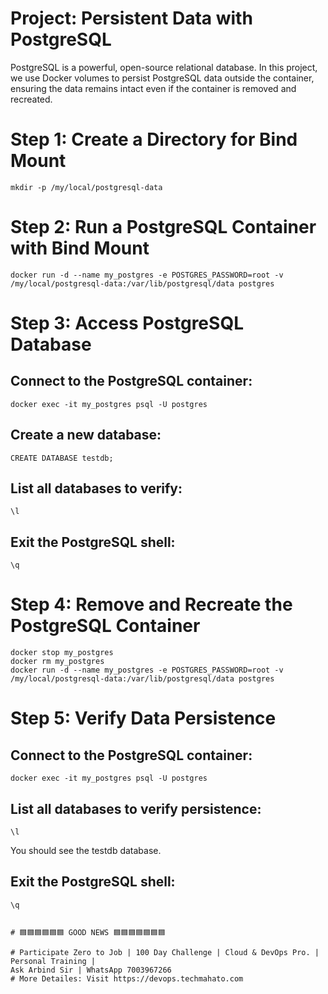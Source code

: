 # Project: Persistent Data with PostgreSQL
PostgreSQL is a powerful, open-source relational database. In this project, we use Docker volumes to persist PostgreSQL data outside the container, ensuring the data remains intact even if the container is removed and recreated.

# Step 1: Create a Directory for Bind Mount
    mkdir -p /my/local/postgresql-data

# Step 2: Run a PostgreSQL Container with Bind Mount
    docker run -d --name my_postgres -e POSTGRES_PASSWORD=root -v /my/local/postgresql-data:/var/lib/postgresql/data postgres

# Step 3: Access PostgreSQL Database
## Connect to the PostgreSQL container:
    docker exec -it my_postgres psql -U postgres

## Create a new database:
    CREATE DATABASE testdb;

## List all databases to verify:
    \l

## Exit the PostgreSQL shell:
    \q

# Step 4: Remove and Recreate the PostgreSQL Container
    docker stop my_postgres
    docker rm my_postgres
    docker run -d --name my_postgres -e POSTGRES_PASSWORD=root -v /my/local/postgresql-data:/var/lib/postgresql/data postgres

# Step 5: Verify Data Persistence
## Connect to the PostgreSQL container:
    docker exec -it my_postgres psql -U postgres

## List all databases to verify persistence:
    \l

You should see the testdb database.

## Exit the PostgreSQL shell:
    \q


```

# 🟦🟦🟦🟦🟦🟦 GOOD NEWS 🟦🟦🟦🟦🟦🟦🟦

# Participate Zero to Job | 100 Day Challenge | Cloud & DevOps Pro. | Personal Training |
Ask Arbind Sir | WhatsApp 7003967266
# More Detailes: Visit https://devops.techmahato.com